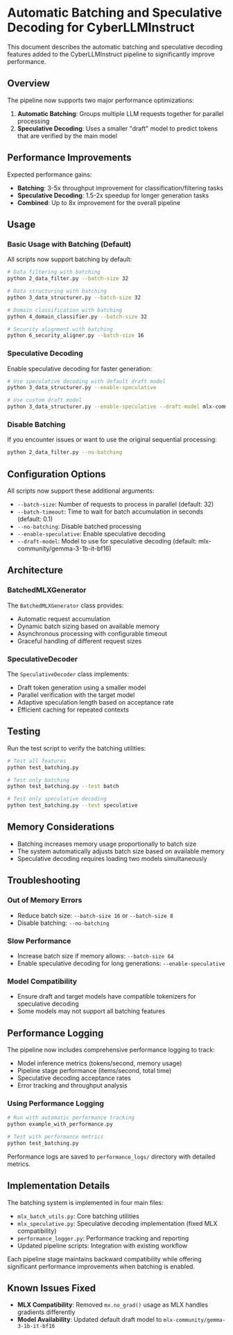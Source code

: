 # Automatic Batching and Speculative Decoding for CyberLLMInstruct

This document describes the automatic batching and speculative decoding features added to the CyberLLMInstruct pipeline to significantly improve performance.

## Overview

The pipeline now supports two major performance optimizations:

1. **Automatic Batching**: Groups multiple LLM requests together for parallel processing
2. **Speculative Decoding**: Uses a smaller "draft" model to predict tokens that are verified by the main model

## Performance Improvements

Expected performance gains:
- **Batching**: 3-5x throughput improvement for classification/filtering tasks
- **Speculative Decoding**: 1.5-2x speedup for longer generation tasks
- **Combined**: Up to 8x improvement for the overall pipeline

## Usage

### Basic Usage with Batching (Default)

All scripts now support batching by default:

```bash
# Data filtering with batching
python 2_data_filter.py --batch-size 32

# Data structuring with batching
python 3_data_structurer.py --batch-size 32

# Domain classification with batching
python 4_domain_classifier.py --batch-size 32

# Security alignment with batching
python 6_security_aligner.py --batch-size 16
```

### Speculative Decoding

Enable speculative decoding for faster generation:

```bash
# Use speculative decoding with default draft model
python 3_data_structurer.py --enable-speculative

# Use custom draft model
python 3_data_structurer.py --enable-speculative --draft-model mlx-community/gemma-3-1b-it-bf16
```

### Disable Batching

If you encounter issues or want to use the original sequential processing:

```bash
python 2_data_filter.py --no-batching
```

## Configuration Options

All scripts now support these additional arguments:

- `--batch-size`: Number of requests to process in parallel (default: 32)
- `--batch-timeout`: Time to wait for batch accumulation in seconds (default: 0.1)
- `--no-batching`: Disable batched processing
- `--enable-speculative`: Enable speculative decoding
- `--draft-model`: Model to use for speculative decoding (default: mlx-community/gemma-3-1b-it-bf16)

## Architecture

### BatchedMLXGenerator

The `BatchedMLXGenerator` class provides:
- Automatic request accumulation
- Dynamic batch sizing based on available memory
- Asynchronous processing with configurable timeout
- Graceful handling of different request sizes

### SpeculativeDecoder

The `SpeculativeDecoder` class implements:
- Draft token generation using a smaller model
- Parallel verification with the target model
- Adaptive speculation length based on acceptance rate
- Efficient caching for repeated contexts

## Testing

Run the test script to verify the batching utilities:

```bash
# Test all features
python test_batching.py

# Test only batching
python test_batching.py --test batch

# Test only speculative decoding
python test_batching.py --test speculative
```

## Memory Considerations

- Batching increases memory usage proportionally to batch size
- The system automatically adjusts batch size based on available memory
- Speculative decoding requires loading two models simultaneously

## Troubleshooting

### Out of Memory Errors
- Reduce batch size: `--batch-size 16` or `--batch-size 8`
- Disable batching: `--no-batching`

### Slow Performance
- Increase batch size if memory allows: `--batch-size 64`
- Enable speculative decoding for long generations: `--enable-speculative`

### Model Compatibility
- Ensure draft and target models have compatible tokenizers for speculative decoding
- Some models may not support all batching features

## Performance Logging

The pipeline now includes comprehensive performance logging to track:
- Model inference metrics (tokens/second, memory usage)
- Pipeline stage performance (items/second, total time)
- Speculative decoding acceptance rates
- Error tracking and throughput analysis

### Using Performance Logging

```bash
# Run with automatic performance tracking
python example_with_performance.py

# Test with performance metrics
python test_batching.py
```

Performance logs are saved to `performance_logs/` directory with detailed metrics.

## Implementation Details

The batching system is implemented in four main files:
- `mlx_batch_utils.py`: Core batching utilities
- `mlx_speculative.py`: Speculative decoding implementation (fixed MLX compatibility)
- `performance_logger.py`: Performance tracking and reporting
- Updated pipeline scripts: Integration with existing workflow

Each pipeline stage maintains backward compatibility while offering significant performance improvements when batching is enabled.

## Known Issues Fixed

- **MLX Compatibility**: Removed `mx.no_grad()` usage as MLX handles gradients differently
- **Model Availability**: Updated default draft model to `mlx-community/gemma-3-1b-it-bf16`